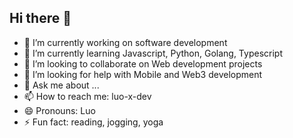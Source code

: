 ## Hi there 👋

- 🔭 I’m currently working on software development
- 🌱 I’m currently learning Javascript, Python, Golang, Typescript
- 👯 I’m looking to collaborate on Web development projects
- 🤔 I’m looking for help with Mobile and Web3 development
- 💬 Ask me about ...
- 📫 How to reach me: luo-x-dev
- 😄 Pronouns: Luo
- ⚡ Fun fact: reading, jogging, yoga
